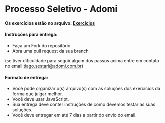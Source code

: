 # Processo Seletivo - Adomi

#### Os exercícios estão no arquivo: [Exercícios](processo_seletivo.md)

#### Instruções para entrega:
- Faça um Fork do repositório
- Abra uma pull request da sua branch

(se tiver dificuldade para seguir algum dos passos acima entre em contato
no email tiago.sestari@adomi.com.br)

#### Formato de entrega:
- Você pode organizar o(s) arquivo(s) com as soluções dos exercícios da forma que julgar melhor.
- Você deve usar JavaScript.
- Sua entrega deve conter instruções de como devemos testar as suas soluções.
- Você deve entregar em até 7 dias a partir do envio do email.
